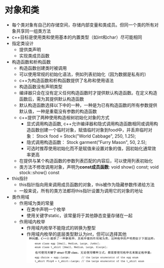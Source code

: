 # 对象和类

- 每个类对象有自己的存储空间，存储内部变量和类成员。但同一个类的所有对象共享同一组类方法
- c++目标是使用类和使用基本的内置类型（如int和char）尽可能相同
- 指定类设计
    - 提供类声明
    - 实现类成员函数
- 构造函数和析构函数
    - 构造函数创建类时被调用
    - 可以使用常规的初始化语法，例如列表初始化（因为数据是私有的）
    - c++为构造函数和析构函数提供了名称和使用语法
    - 构造函数没有声明类型
    - 编译器只会在没有定义任何构造函数时才提供默认构造函数。在定义构造函数后，需为其提供默认构造函数
    - 默认构造函数选择以下中的一种，一种是为已有构造函数的所有参数提供默认值，一种是重载没有参数的构造函数
    - c++提供了两种使用构造桉树初始化对象的方式
       - 显式调用构造函数, c++允许编译器和隐式调用构造函数相同或调用构造函数创建一个临时对象，赋值临时对象到food中，并丢弃临时对象： Stock food = Stock("World Cabbage", 250, 1.25);
       - 隐式调用构造函数： Stock garment("Furry Mason", 50, 2.5);
       - 可选时推荐使用初始化而不是赋值来设置对象的值，因初始化通常效率更高
    - 在提供与某个构造函数的参数列表匹配的内容后，可以使用列表初始化
    - 类方法不修改调用对象，声明为**const成员函数**: void show() const; void stock::show() const
- this指针
    - this指针指向用来调用成员函数的对象，this被作为隐藏参数传递给方法
    - 一般来说，所有的类方法都将this指针设置为调用它的对象的地址
- 类作用域
    - 作用域为类的常量
        - 在类中声明一个枚举
        - 使用关键字static，该常量将于其他静态变量存储在一起
    - 作用域内枚举
        - 作用域内枚举不能隐式的转换为整型
        - 作用域内枚举的底层类型默认为int，但可以选择其他
      ![枚举](.\enum.png)
